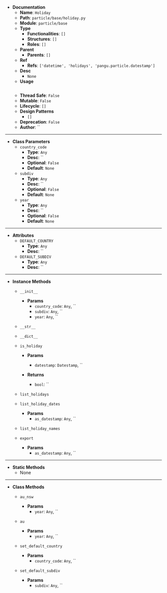 - **Documentation**
    - **Name**: `Holiday`
    - **Path**: `particle/base/holiday.py`
    - **Module**: `particle/base`
    - **Type**
        - **Functionalities**: `[]`
        - **Structures**: `[]`
        - **Roles**: `[]`
    - **Parent**
        - **Parents**: `[]`
    - **Ref**
        - **Refs**: `['datetime', 'holidays', 'pangu.particle.datestamp']`
    - **Desc**
        - `None`
    - **Usage**
        ```python
        
        ```
    - **Thread Safe**: `False`
    - **Mutable**: `False`
    - **Lifecycle**: `[]`
    - **Design Patterns**
        - `[]`
    - **Deprecation**: `False`
    - **Author**: ``

---

- **Class Parameters**
    - `country_code`
        - **Type**: `Any`
        - **Desc**: ``
        - **Optional**: `False`
        - **Default**: `None`
    - `subdiv`
        - **Type**: `Any`
        - **Desc**: ``
        - **Optional**: `False`
        - **Default**: `None`
    - `year`
        - **Type**: `Any`
        - **Desc**: ``
        - **Optional**: `False`
        - **Default**: `None`

---

- **Attributes**
    - `DEFAULT_COUNTRY`
        - **Type**: `Any`
        - **Desc**: ``
    - `DEFAULT_SUBDIV`
        - **Type**: `Any`
        - **Desc**: ``

---

- **Instance Methods**
    - `__init__`

        - **Params**
            - `country_code`: `Any`, ``
            - `subdiv`: `Any`, ``
            - `year`: `Any`, ``



    - `__str__`




    - `__dict__`




    - `is_holiday`

        - **Params**
            - `datestamp`: `Datestamp`, ``

        - **Returns**
            - `bool`: ``


    - `list_holidays`




    - `list_holiday_dates`

        - **Params**
            - `as_datestamp`: `Any`, ``



    - `list_holiday_names`




    - `export`

        - **Params**
            - `as_datestamp`: `Any`, ``




---

- **Static Methods**
    - None

---

- **Class Methods**
    - `au_nsw`
        
        - **Params**
            - `year`: `Any`, ``


    - `au`
        
        - **Params**
            - `year`: `Any`, ``


    - `set_default_country`
        
        - **Params**
            - `country_code`: `Any`, ``


    - `set_default_subdiv`
        
        - **Params**
            - `subdiv`: `Any`, ``


